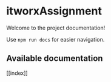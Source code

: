 # itworxAssignment

Welcome to the project documentation!

Use `npm run docs` for easier navigation.

## Available documentation

[[index]]
